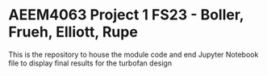 # AEEM4063 Project 1 FS23 - Boller, Frueh, Elliott, Rupe
This is the repository to house the module code and end Jupyter Notebook file to display final results for the turbofan design


